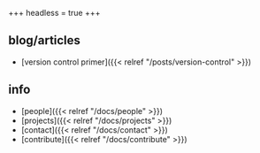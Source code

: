 +++
headless = true
+++

**blog/articles**
---

- [version control primer]({{< relref "/posts/version-control" >}})

**info**
---
- [people]({{< relref "/docs/people" >}})
- [projects]({{< relref "/docs/projects" >}})
- [contact]({{< relref "/docs/contact" >}})
- [contribute]({{< relref "/docs/contribute" >}})